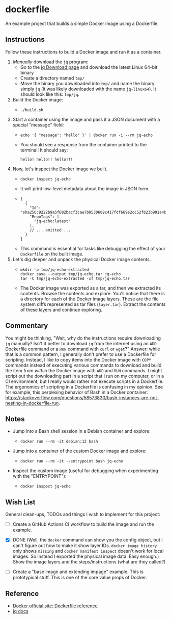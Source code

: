 # dockerfile

An example project that builds a simple Docker image using a Dockerfile.


## Instructions

Follow these instructions to build a Docker image and run it as a container.

1. *Manually* download the `jq` program:
   * Go to the [jq Download page](https://stedolan.github.io/jq/download/) and download the latest Linux 64-bit binary
   * Create a directory named `tmp/`
   * Move the binary you downloaded into `tmp/` and name the binary simply `jq` (it was likely downloaded with the name
    `jq-linux64`). It should look like this: `tmp/jq`.
2. Build the Docker image:
   * ```shell
     ./build.sh
     ```
3. Start a container using the image and pass it a JSON document with a special "message" field:
   * ```shell
     echo '{ "message": "hello" }' | docker run -i --rm jq-echo
     ```
   * You should see a response from the container printed to the terminal! It should say:
     ```text
     hello! hello!! hello!!!
     ```
4. Now, let's inspect the Docker image we built.
   * ```shell
     docker inspect jq-echo
     ```
   * It will print low-level metadata about the image in JSON form.
   * ```json5
     [
       {
         "Id": "sha256:9222b9a5f602bacf3cae7b0530608c417fdf669e2cc52fb23b991a4be5656dd5",
         "RepoTags": [
           "jq-echo:latest"
         ],
         // ... omitted ...
       }
     ]
     ```
   * This command is essential for tasks like debugging the effect of your `Dockerfile` on the built image.
5. Let's dig deeper and unpack the physical Docker image contents.
   * ```shell
     mkdir -p tmp/jq-echo-extracted
     docker save --output tmp/jq-echo.tar jq-echo
     tar -C tmp/jq-echo-extracted -xf tmp/jq-echo.tar
     ```
   * The Docker image was exported as a tar, and then we extracted its contents. Browse the contents and explore. You'll
     notice that there is a directory for each of the Docker image layers. These are the file system diffs represented
     as tar files (`layer.tar`). Extract the contents of these layers and continue exploring. 


## Commentary

You might be thinking, "Wait, why do the instructions require downloading `jq` manually? Isn't it better to download `jq`
from the internet using an `ADD` Dockerfile command or a `RUN` command with `curl` or `wget`?" Answer: while that is a
common pattern, I generally don't prefer to use a Dockerfile for scripting. Instead, I like to copy items into the Docker
image with `COPY` commands instead of executing various commands to download and build the item from *within* the Docker
image with `ADD` and `RUN` commands. I might script out the downloading part in a script that I run on my computer, or
in a CI environment, but I really would rather not execute scripts in a Dockerfile. The ergonomics of scripting in a
Dockerfile is confusing in my opinion. See for example, this perplexing behavior of Bash in a Docker container:
<https://stackoverflow.com/questions/58573830/bash-instances-are-not-nesting-in-dockerfile-run>.  


## Notes

* Jump into a Bash shell session in a Debian container and explore:
  * ```shell
    docker run --rm -it debian:12 bash
    ```
* Jump into a container of the custom Docker image and explore:
  * ```shell
    docker run --rm -it --entrypoint bash jq-echo
    ```
* Inspect the custom image (useful for debugging when experimenting with the "ENTRYPOINT"):
  * ```shell
    docker inspect jq-echo
    ```


## Wish List

General clean-ups, TODOs and things I wish to implement for this project:

* [ ] Create a GitHub Actions CI workflow to build the image and run the example.
* [x] DONE (Well, the `docker` command can show you the config object, but I can't figure out how to make it show layer
  IDs. `docker image history` only shows `missing` and `docker manifest inspect` doesn't work for local images. So
  instead I exported the physical image data. Easy enough.)
  Show the image layers and the steps/instructions (what are they called?)
* [ ] Create a "base image and extending impage" example. This is prototypical stuff. This is one of the core value
  props of Docker.


## Reference

* [Docker official site: Dockerfile reference](https://docs.docker.com/engine/reference/builder/)
* [jq docs](https://stedolan.github.io/jq/manual/)
